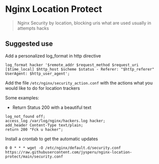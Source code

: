 # Nginx Location Protect

> Nginx Security by location, blocking uris what are used usually in attempts hacks

## Suggested use

Add a personalized log_format in http directive

```
log_format hacker '$remote_addr $request_method $request_uri [$time_local] $http_host $scheme $status - Referer: "$http_referer" UserAgent: $http_user_agent';
```

Add the file `/etc/nginx/security_action.conf` with the actions what you would like to do for location trackers

Some examples:

- Return Status 200 with a beautiful text

```
log_not_found off;
access_log /var/log/nginx/hackers.log hacker;
add_header Content-Type text/plain;
return 200 "Fck u hacker";
```

Install a crontab to get the automatic updates

```
0 0 * * * wget -O /etc/nginx/default.d/security.conf https://raw.githubusercontent.com/jysperu/nginx-location-protect/main/security.conf
```